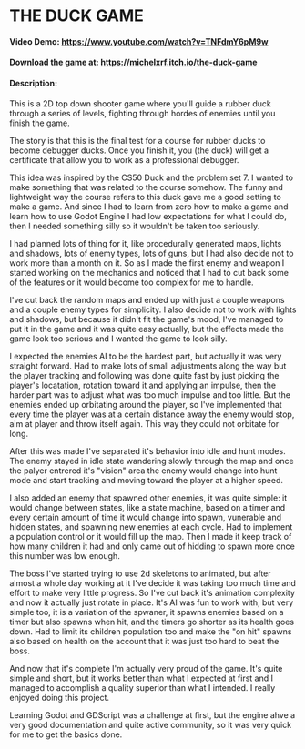 # THE DUCK GAME

#### Video Demo: https://www.youtube.com/watch?v=TNFdmY6pM9w
#### Download the game at: https://michelxrf.itch.io/the-duck-game
#### Description:

This is a 2D top down shooter game where you'll guide a rubber duck through a series of levels, fighting through hordes of enemies until you finish the game.

The story is that this is the final test for a course for rubber ducks to become debugger ducks. Once you finish it, you (the duck) will get a certificate that allow you to work as a professional debugger.

This idea was inspired by the CS50 Duck and the problem set 7. I wanted to make something that was related to the course somehow. The funny and lightweight way the course refers to this duck gave me a good setting to make a game. And since I had to learn from zero how to make a game and learn how to use Godot Engine I had low expectations for what I could do, then I needed something silly so it wouldn't be taken too seriously.

I had planned lots of thing for it, like procedurally generated maps, lights and shadows, lots of enemy types, lots of guns, but I had also decide not to work more than a month on it. So as I made the first enemy and weapon I started working on the mechanics and noticed that I had to cut back some of the features or it would become too complex for me to handle.

I've cut back the random maps and ended up with just a couple weapons and a couple enemy types for simplicity. I also decide not to work with lights and shadows, but because it didn't fit the game's mood, I've managed to put it in the game and it was quite easy actually, but the effects made the game look too serious and I wanted the game to look silly.

I expected the enemies AI to be the hardest part, but actually it was very straight forward. Had to make lots of small adjustments along the way but the player tracking and following was done quite fast by just picking the player's locatation, rotation toward it and applying an impulse, then the harder part was to adjust what was too much impulse and too little. But the enemies ended up orbitating around the player, so I've implemented that every time the player was at a certain distance away the enemy would stop, aim at player and throw itself again. This way they could not orbitate for long.

After this was made I've separated it's behavior into idle and hunt modes. The enemy stayed in idle state wandering slowly through the map and once the palyer entrered it's "vision" area the enemy would change into hunt mode and start tracking and moving toward the player at a higher speed.

I also added an enemy that spawned other enemies, it was quite simple: it would change between states, like a state machine, based on a timer and every certain amount of time it would change into spawn, vunerable and hidden states, and spawning new enemies at each cycle. Had to implement a population control or it would fill up the map. Then I made it keep track of how many children it had and only came out of hidding to spawn more once this number was low enough.

The boss I've started trying to use 2d skeletons to animated, but after almost a whole day working at it I've decide it was taking too much time and effort to make very little progress. So I've cut back it's animation complexity and now it actually just rotate in place. It's AI was fun to work with, but very simple too, it is a variation of the spwaner, it spawns enemies based on a timer but also spawns when hit, and the timers go shorter as its health goes down. Had to limit its children population too and make the "on hit" spawns also based on health on the account that it was just too hard to beat the boss.

And now that it's complete I'm actually very proud of the game. It's quite simple and short, but it works better than what I expected at first and I managed to accomplish a quality superior than what I intended. I really enjoyed doing this project.

Learning Godot and GDScript was a challenge at first, but the engine ahve a very good documentation and quite active community, so it was very quick for me to get the basics done.